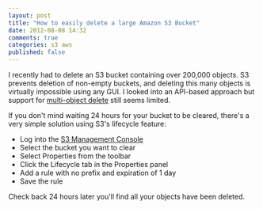 ```yaml
---
layout: post
title: "How to easily delete a large Amazon S3 Bucket"
date: 2012-08-08 14:32
comments: true
categories: s3 aws
published: false
---
```

I recently had to delete an S3 bucket containing over 200,000 objects. S3 prevents deletion of non-empty buckets, and deleting this many objects is virtually impossible using any GUI. I looked into an API-based approach but support for [multi-object delete](http://aws.amazon.com/about-aws/whats-new/2011/12/07/amazon-s3-announces-multi-object-delete/) still seems limited.

If you don't mind waiting 24 hours for your bucket to be cleared, there's a very simple solution using S3's lifecycle feature:

* Log into the [S3 Management Console](https://console.aws.amazon.com/s3/home)
* Select the bucket you want to clear
* Select Properties from the toolbar
* Click the Lifecycle tab in the Properties panel
* Add a rule with no prefix and expiration of 1 day
* Save the rule

Check back 24 hours later you'll find all your objects have been deleted.

